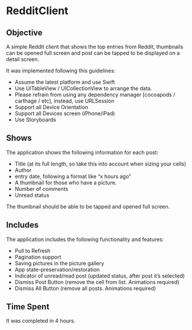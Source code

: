 # RedditClient

## Objective

A simple Reddit client that shows the top entries from Reddit, thumbnails can be opened full screen and post can be tapped to be displayed on a detail screen.

It was implemented following this guidelines:

- Assume the latest platform and use Swift
- Use UITableView / UICollectionView to arrange the data.
- Please refrain from using any dependency manager [cocoapods / carthage / etc], instead, use URLSession 
- Support all Device Orientation
- Support all Devices screen (iPhone/iPad)
- Use Storyboards

## Shows

The application shows the following information for each post:

- Title (at its full length, so take this into account when sizing your cells)
- Author
- entry date, following a format like “x hours ago” 
- A thumbnail for those who have a picture.
- Number of comments
- Unread status

The thumbnail should be able to be tapped and opened full screen.

## Includes

The application includes the following functionality and features:

- Pull to Refresh
- Pagination support
- Saving pictures in the picture gallery
- App state-preservation/restoration
- Indicator of unread/read post (updated status, after post it’s selected)
- Dismiss Post Button (remove the cell from list. Animations required)
- Dismiss All Button (remove all posts. Animations required)

## Time Spent

It was completed in 4 hours.

